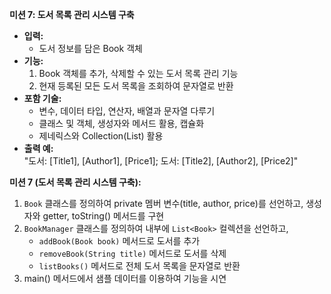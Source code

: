 **미션 7: 도서 목록 관리 시스템 구축**
- **입력:**
    - 도서 정보를 담은 Book 객체
- **기능:**
    1. Book 객체를 추가, 삭제할 수 있는 도서 목록 관리 기능
    2. 현재 등록된 모든 도서 목록을 조회하여 문자열로 반환
- **포함 기술:**
    - 변수, 데이터 타입, 연산자, 배열과 문자열 다루기
    - 클래스 및 객체, 생성자와 메서드 활용, 캡슐화
    - 제네릭스와 Collection(List) 활용
- **출력 예:**  
  "도서: [Title1], [Author1], [Price1]; 도서: [Title2], [Author2], [Price2]"


**미션 7 (도서 목록 관리 시스템 구축):**
1. `Book` 클래스를 정의하여 private 멤버 변수(title, author, price)를 선언하고, 생성자와 getter, toString() 메서드를 구현
2. `BookManager` 클래스를 정의하여 내부에 `List<Book>` 컬렉션을 선언하고,
    - `addBook(Book book)` 메서드로 도서를 추가
    - `removeBook(String title)` 메서드로 도서를 삭제
    - `listBooks()` 메서드로 전체 도서 목록을 문자열로 반환
3. main() 메서드에서 샘플 데이터를 이용하여 기능을 시연



